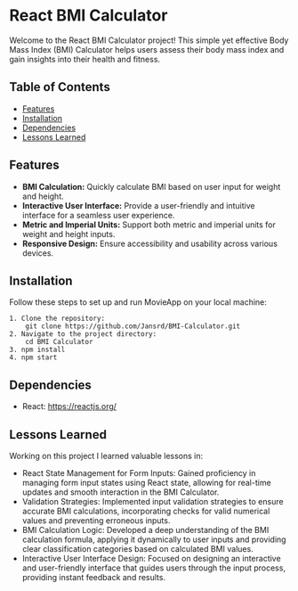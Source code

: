# React BMI Calculator

Welcome to the React BMI Calculator project! This simple yet effective Body Mass Index (BMI) Calculator helps users assess their body mass index and gain insights into their health and fitness.

## Table of Contents
- [Features](#features)
- [Installation](#installation)
- [Dependencies](#dependencies)
- [Lessons Learned](#lessonslearned)

## Features

- **BMI Calculation:** Quickly calculate BMI based on user input for weight and height.
- **Interactive User Interface:** Provide a user-friendly and intuitive interface for a seamless user experience.
- **Metric and Imperial Units:** Support both metric and imperial units for weight and height inputs.
- **Responsive Design:** Ensure accessibility and usability across various devices.
  

## Installation 

  Follow these steps to set up and run MovieApp on your local machine:
  
    1. Clone the repository:
        git clone https://github.com/Jansrd/BMI-Calculator.git
    2. Navigate to the project directory:
        cd BMI Calculator
    3. npm install
    4. npm start
   


## Dependencies

- React: https://reactjs.org/
  

## Lessons Learned
Working on this project I learned valuable lessons in:
- React State Management for Form Inputs: Gained proficiency in managing form input states using React state, allowing for real-time updates and smooth interaction in the BMI Calculator. 
- Validation Strategies: Implemented input validation strategies to ensure accurate BMI calculations, incorporating checks for valid numerical values and preventing erroneous inputs.
- BMI Calculation Logic: Developed a deep understanding of the BMI calculation formula, applying it dynamically to user inputs and providing clear classification categories based on calculated BMI values.
- Interactive User Interface Design: Focused on designing an interactive and user-friendly interface that guides users through the input process, providing instant feedback and results.
